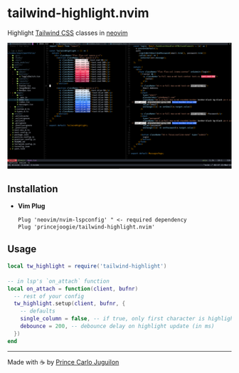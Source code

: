 # tailwind-highlight.nvim

Highlight [Tailwind CSS](https://tailwindcss.com/) classes in [neovim](https://neovim.io/)

![preview](./assets/tw_highlight.png)

## Installation

- **Vim Plug**
	```vim
	Plug 'neovim/nvim-lspconfig' " <- required dependency 
	Plug 'princejoogie/tailwind-highlight.nvim'
	```

## Usage

```lua
local tw_highlight = require('tailwind-highlight')

-- in lsp's `on_attach` function
local on_attach = function(client, bufnr)
  -- rest of your config
  tw_highlight.setup(client, bufnr, {
    -- defaults
    single_column = false, -- if true, only first character is highlighted
    debounce = 200, -- debounce delay on highlight update (in ms)
  })
end
```

---

Made with ☕ by [Prince Carlo Juguilon][portfolio]

[portfolio]: https://princecaarlo.tech/
[github]: https://github.com/princejoogie/
[twitter]: https://twitter.com/princecaarlo/
[instagram]: https://www.instagram.com/princecaarlo/
[linkedin]: https://www.linkedin.com/in/princejoogie/

